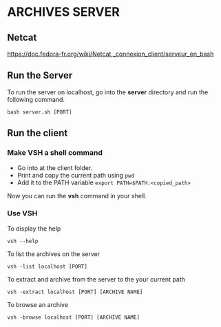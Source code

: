 # ARCHIVES SERVER

## Netcat

https://doc.fedora-fr.org/wiki/Netcat,_connexion_client/serveur_en_bash

## Run the Server

To run the server on localhost, go into the **server** directory and run the following command.
```
bash server.sh [PORT]
```

## Run the client

### Make VSH a shell command

* Go into at the client folder.
* Print and copy the current path using `pwd`
* Add it to the PATH variable `export PATH=$PATH:<copied_path>`

Now you can run the **vsh** command in your shell.

### Use VSH

To display the help
```
vsh --help
```

To list the archives on the server
```
vsh -list localhost [PORT]  
```

To extract and archive from the server to the your current path
```
vsh -extract localhost [PORT] [ARCHIVE NAME]
```

To browse an archive
```
vsh -browse localhost [PORT] [ARCHIVE NAME]
```